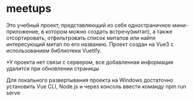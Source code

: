 # meetups
Это учебный проект, представляющий из себя одностраничное мини-приложение, в котором можно создать встречу(митап),
а также отсортировать, отфильтровать список митапов или найти интересующий митап по его названию.
Проект создан на Vue3 с использованием библиотеки Vuetify.

*У проекта нет связи с сервером, все добавленная информация удалится при обновлении страницы

Для локального развертывания проекта на Windows достаточно установить Vue CLI, Node.js и через консоль ввести команду npm run serve
